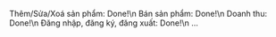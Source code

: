Thêm/Sửa/Xoá sản phẩm: Done!\n
Bán sản phẩm: Done!\n
Doanh thu: Done!\n
Đăng nhập, đăng ký, đăng xuất: Done!\n
...
